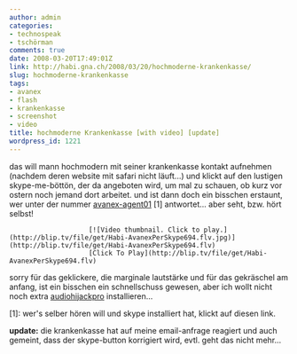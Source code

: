 ```yaml
---
author: admin
categories:
- technospeak
- tschörman
comments: true
date: 2008-03-20T17:49:01Z
link: http://habi.gna.ch/2008/03/20/hochmoderne-krankenkasse/
slug: hochmoderne-krankenkasse
tags:
- avanex
- flash
- krankenkasse
- screenshot
- video
title: hochmoderne Krankenkasse [with video] [update]
wordpress_id: 1221
---
```


das will mann hochmodern mit seiner krankenkasse kontakt aufnehmen (nachdem deren website mit safari nicht läuft...) und klickt auf den lustigen skype-me-böttön, der da angeboten wird, um mal zu schauen, ob kurz vor ostern noch jemand dort arbeitet. und ist dann doch ein bisschen erstaunt, wer unter der nummer [avanex-agent01](callto://avanex-agent01) [1] antwortet... aber seht, bzw. hört selbst!

																																	

						[![Video thumbnail. Click to play.](http://blip.tv/file/get/Habi-AvanexPerSkype694.flv.jpg)](http://blip.tv/file/get/Habi-AvanexPerSkype694.flv)						  
						[Click To Play](http://blip.tv/file/get/Habi-AvanexPerSkype694.flv)						

																					

sorry für das geklickere, die marginale lautstärke und für das gekräschel am anfang, ist ein bisschen ein schnellschuss gewesen, aber ich wollt nicht noch extra [audiohijackpro](http://www.rogueamoeba.com/audiohijackpro/) installieren...

[1]: wer's selber hören will und skype installiert hat, klickt auf diesen link.



**update:** die krankenkasse hat auf meine email-anfrage reagiert und auch gemeint, dass der skype-button korrigiert wird, evtl. geht das nicht mehr...
